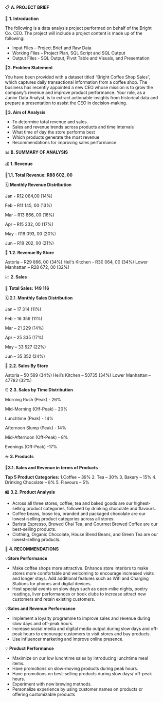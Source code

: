 📋 **A.	PROJECT BRIEF**

🔹 **1.  Introduction** 

The following is a data analysis project performed on behalf of the Bright Co. CEO. The project will include a project content is made up of the following:
-	Input Files – Project Brief and Raw Data
-	Working Files – Project Plan, SQL Script and SQL Output
-	Output Files -  SQL Output, Pivot Table and Visuals, and Presentation

🔹**2. Problem Statement**

You have been provided with a dataset titled “Bright Coffee Shop Sales”, which captures daily transactional information from a coffee shop. The business has recently appointed a new CEO whose mission is to grow the company’s revenue and improve product performance. Your role, as a Junior Data Analyst, is to extract actionable insights from historical data and prepare a presentation to assist the CEO in decision-making.

🔹**3. Aim of Analysis**

-	To determine total revenue and sales. 
-	Sales and revenue trends across products and time intervals
-	What time of day the store performs best
-	Which products generate the most revenue
-	Recommendations for improving sales performance


📊 **B. SUMMARY OF ANALYSIS**


💰 **1.	Revenue**

🔸**1.1. Total Revenue: R88 602, 00**

🗓 **Monthly Revenue Distribution**

Jan - R12 064,00 (14%)

Feb – R11 145, 00 (13%)

Mar – R13 866, 00 (16%)

Apr – R15 232, 00 (17%)

May – R18 093, 00 (20%)

Jun – R18 202, 00 (21%)
<br/>

🏪 **1.2. Revenue By Store**

Astoria – R29 866, 00 (34%)
Hell’s Kitchen – R30 064, 00 (34%)
Lower Manhattan – R28 672, 00 (32%)


📈 **2.	Sales**

🔸 **Total Sales: 149 116**

🗓 **2.1. Monthly Sales Distribution**

Jan – 17 314 (11%)

Feb – 16 359 (11%)

Mar – 21 229 (14%)

Apr – 25 335 (17%)

May – 33 527 (22%)

Jun – 35 352 (24%)



🏪 **2.2. Sales By Store**

Astoria – 50 599 (34%)
Hell’s Kitchen – 50735 (34%)
Lower Manhattan – 47782 (32%)



⏰ **2.3. Sales by Time Distribution**

Morning Rush (Peak) - 26%

Mid-Morning (Off-Peak) - 20%

Lunchtime (Peak) - 14%

Afternoon Slump (Peak) - 14%

Mid-Afternoon (Off-Peak) - 8%

Evenings (Off-Peak) -17%




☕ **3.	Products**

🛒**3.1. Sales and Revenue in terms of Products**

**Top 5 Product Categories:**
1.Coffee – 39%
2. Tea – 30%
3. Bakery – 15%
4. Drinking Chocolate – 8%
5. Flavours – 5%



🛍 **3.2. Product Analysis**
-	Across all three stores, coffee, tea and baked goods are our highest-selling product categories, followed by drinking chocolate and flavours.
-	Coffee beans, loose tea, branded and packaged chocolate are our lowest-selling product categories across all stores.
-	Barista Espresso, Brewed Chai Tea, and Gourmet Brewed Coffee are our best-selling products. 
-	Clothing, Organic Chocolate, House Blend Beans, and Green Tea are our lowest-selling products.

  


🎯 **4.	RECOMMENDATIONS**

💡**Store Performance**
-	Make coffee shops more attractive. Enhance store interiors to make stores more comfortable and welcoming to encourage increased visits and longer stays. Add additional features such as Wifi and Charging Stations for phones and digital devices.
-	Host special events on slow days such as open-mike nights, poetry readings, liver performances or book clubs to increase attract new customers and retain existing customers.

💡**Sales and Revenue Performance**
-	Implement a loyalty programme to improve sales and revenue during slow days and off-peak hours. 
-	Increase social media and digital media output during slow days and off-peak hours to encourage customers to visit stores and buy products. 
-	Use influencer marketing and improve online presence.

💡 **Product Performance**
-	Maximize on our low lunchtime sales by introducing lunchtime meal items.
-	Have promotions on slow-moving products during peak hours. 
-	Have promotions on best-selling products during slow days/ off-peak hours.
-	Experiment with new brewing methods.
-	Personalize experience by using customer names on products or offering customizable products
